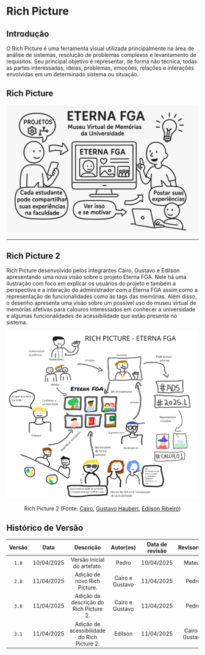 # Rich Picture

## Introdução

O Rich Picture é uma ferramenta visual utilizada principalmente na área de análise de sistemas, resolução de problemas complexos e levantamento de requisitos. Seu principal objetivo é representar, de forma não técnica, todas as partes interessadas, ideias, problemas, emoções, relações e interações envolvidas em um determinado sistema ou situação.

## Rich Picture

![Rich Picture](richpicture.png)

---

## Rich Picture 2

Rich Picture desenvolvido pelos integrantes Cairo, Gustavo e Edilson apresentando uma nova visão sobre o projeto Eterna FGA. Nele há uma ilustração com foco em explicar os usuários do projeto e também a perspectiva e a interação do administrador com a Eterna FGA assim como a representação de funcionalidades como as tags das memórias. Além disso, o desenho apresenta uma visão sobre um possível uso do museu virtual de memórias afetivas para calouros interessados em conhecer a universidade e algumas funcionalidades de acessibilidade que estão presente no sistema.

<center>

![alt text](../imagens/rpnovo.png)

Rich Picture 2 (Fonte: [Cairo](https://github.com/CA1RO), [Gustavo Haubert](https://github.com/GustavoHaubert), [Edilson Ribeiro](https://github.com/Edilson-r-jr))

</center>

## Histórico de Versão

| Versão |    Data    |                  Descrição                  |    Autor(es)    | Data de revisão |   Revisor(es)   |
| :----: | :--------: | :-----------------------------------------: | :-------------: | :-------------: | :-------------: |
| `1.0`  | 10/04/2025 |         Versão inicial do artefato.         |      Pedro      |   10/04/2025    |     Mateus      |
| `2.0`  | 11/04/2025 |        Adição de novo Rich Picture.         | Cairo e Gustavo |   11/04/2025    |      Pedro      |
| `3.0`  | 11/04/2025 |   Adição da descrição do Rich Picture 2.    | Cairo e Gustavo |   11/04/2025    |      Pedro      |
| `3.1`  | 11/04/2025 | Adição de acessibilidade do Rich Picture 2. |     Edilson     |   11/04/2025    | Cairo e Gustavo |
